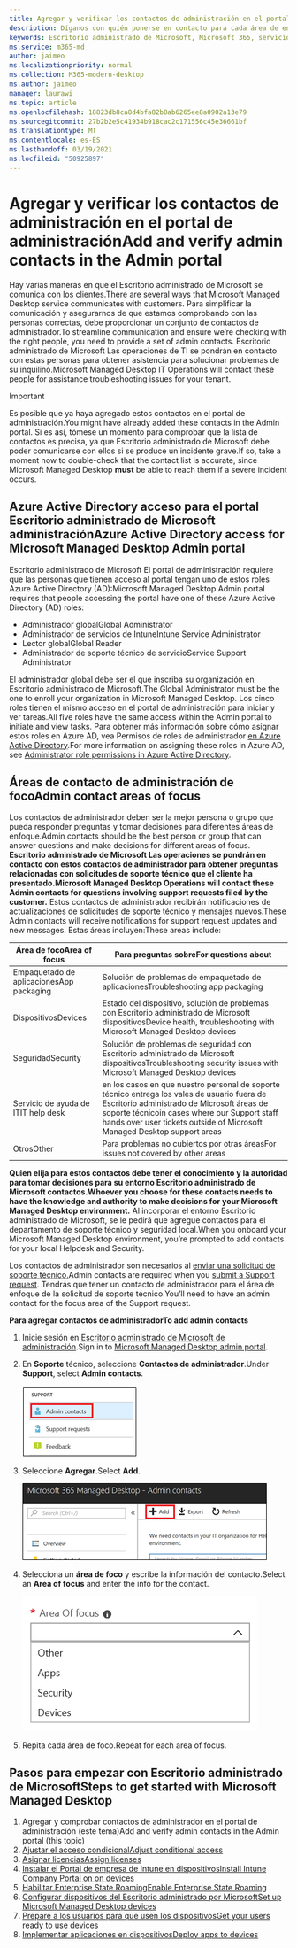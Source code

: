 ```yaml
---
title: Agregar y verificar los contactos de administración en el portal de administración
description: Díganos con quién ponerse en contacto para cada área de enfoque.
keywords: Escritorio administrado de Microsoft, Microsoft 365, servicio, documentación
ms.service: m365-md
author: jaimeo
ms.localizationpriority: normal
ms.collection: M365-modern-desktop
ms.author: jaimeo
manager: laurawi
ms.topic: article
ms.openlocfilehash: 18823db8ca8d4bfa82b8ab6265ee8a0902a13e79
ms.sourcegitcommit: 27b2b2e5c41934b918cac2c171556c45e36661bf
ms.translationtype: MT
ms.contentlocale: es-ES
ms.lasthandoff: 03/19/2021
ms.locfileid: "50925897"
---
```

# <a name="add-and-verify-admin-contacts-in-the-admin-portal"></a><span data-ttu-id="bd083-104">Agregar y verificar los contactos de administración en el portal de administración</span><span class="sxs-lookup"><span data-stu-id="bd083-104">Add and verify admin contacts in the Admin portal</span></span>

<span data-ttu-id="bd083-105">Hay varias maneras en que el Escritorio administrado de Microsoft se comunica con los clientes.</span><span class="sxs-lookup"><span data-stu-id="bd083-105">There are several ways that Microsoft Managed Desktop service communicates with customers.</span></span> <span data-ttu-id="bd083-106">Para simplificar la comunicación y asegurarnos de que estamos comprobando con las personas correctas, debe proporcionar un conjunto de contactos de administrador.</span><span class="sxs-lookup"><span data-stu-id="bd083-106">To streamline communication and ensure we’re checking with the right people, you need to provide a set of admin contacts.</span></span> <span data-ttu-id="bd083-107">Escritorio administrado de Microsoft Las operaciones de TI se pondrán en contacto con estas personas para obtener asistencia para solucionar problemas de su inquilino.</span><span class="sxs-lookup"><span data-stu-id="bd083-107">Microsoft Managed Desktop IT Operations will contact these people for assistance troubleshooting issues for your tenant.</span></span>

> [!IMPORTANT]
> <span data-ttu-id="bd083-108">Es posible que ya haya agregado estos contactos en el portal de administración.</span><span class="sxs-lookup"><span data-stu-id="bd083-108">You might have already added these contacts in the Admin portal.</span></span> <span data-ttu-id="bd083-109">Si es así, tómese un momento para comprobar que la  lista de contactos es precisa, ya que Escritorio administrado de Microsoft debe poder comunicarse con ellos si se produce un incidente grave.</span><span class="sxs-lookup"><span data-stu-id="bd083-109">If so, take a moment now to double-check that the contact list is accurate, since Microsoft Managed Desktop **must** be able to reach them if a severe incident occurs.</span></span>

## <a name="azure-active-directory-access-for-microsoft-managed-desktop-admin-portal"></a><span data-ttu-id="bd083-110">Azure Active Directory acceso para el portal Escritorio administrado de Microsoft administración</span><span class="sxs-lookup"><span data-stu-id="bd083-110">Azure Active Directory access for Microsoft Managed Desktop Admin portal</span></span>

<span data-ttu-id="bd083-111">Escritorio administrado de Microsoft El portal de administración requiere que las personas que tienen acceso al portal tengan uno de estos roles Azure Active Directory (AD):</span><span class="sxs-lookup"><span data-stu-id="bd083-111">Microsoft Managed Desktop Admin portal requires that people accessing the portal have one of these Azure Active Directory (AD) roles:</span></span>
- <span data-ttu-id="bd083-112">Administrador global</span><span class="sxs-lookup"><span data-stu-id="bd083-112">Global Administrator</span></span>
- <span data-ttu-id="bd083-113">Administrador de servicios de Intune</span><span class="sxs-lookup"><span data-stu-id="bd083-113">Intune Service Administrator</span></span>
- <span data-ttu-id="bd083-114">Lector global</span><span class="sxs-lookup"><span data-stu-id="bd083-114">Global Reader</span></span>
- <span data-ttu-id="bd083-115">Administrador de soporte técnico de servicio</span><span class="sxs-lookup"><span data-stu-id="bd083-115">Service Support Administrator</span></span>

<span data-ttu-id="bd083-116">El administrador global debe ser el que inscriba su organización en Escritorio administrado de Microsoft.</span><span class="sxs-lookup"><span data-stu-id="bd083-116">The Global Administrator must be the one to enroll your organization in Microsoft Managed Desktop.</span></span> <span data-ttu-id="bd083-117">Los cinco roles tienen el mismo acceso en el portal de administración para iniciar y ver tareas.</span><span class="sxs-lookup"><span data-stu-id="bd083-117">All five roles have the same access within the Admin portal to initiate and view tasks.</span></span> <span data-ttu-id="bd083-118">Para obtener más información sobre cómo asignar estos roles en Azure AD, vea Permisos de roles de administrador [en Azure Active Directory](/azure/active-directory/users-groups-roles/directory-assign-admin-roles).</span><span class="sxs-lookup"><span data-stu-id="bd083-118">For more information on assigning these roles in Azure AD, see [Administrator role permissions in Azure Active Directory](/azure/active-directory/users-groups-roles/directory-assign-admin-roles).</span></span> 

## <a name="admin-contact-areas-of-focus"></a><span data-ttu-id="bd083-119">Áreas de contacto de administración de foco</span><span class="sxs-lookup"><span data-stu-id="bd083-119">Admin contact areas of focus</span></span>

<span data-ttu-id="bd083-120">Los contactos de administrador deben ser la mejor persona o grupo que pueda responder preguntas y tomar decisiones para diferentes áreas de enfoque.</span><span class="sxs-lookup"><span data-stu-id="bd083-120">Admin contacts should be the best person or group that can answer questions and make decisions for different areas of focus.</span></span> <span data-ttu-id="bd083-121">**Escritorio administrado de Microsoft Las operaciones se pondrán en contacto con estos contactos de administrador para obtener preguntas relacionadas con solicitudes de soporte técnico que el cliente ha presentado.**</span><span class="sxs-lookup"><span data-stu-id="bd083-121">**Microsoft Managed Desktop Operations will contact these Admin contacts for questions involving support requests filed by the customer.**</span></span> <span data-ttu-id="bd083-122">Estos contactos de administrador recibirán notificaciones de actualizaciones de solicitudes de soporte técnico y mensajes nuevos.</span><span class="sxs-lookup"><span data-stu-id="bd083-122">These Admin contacts will receive notifications for support request updates and new messages.</span></span> <span data-ttu-id="bd083-123">Estas áreas incluyen:</span><span class="sxs-lookup"><span data-stu-id="bd083-123">These areas include:</span></span>

<span data-ttu-id="bd083-124">Área de foco</span><span class="sxs-lookup"><span data-stu-id="bd083-124">Area of focus</span></span> | <span data-ttu-id="bd083-125">Para preguntas sobre</span><span class="sxs-lookup"><span data-stu-id="bd083-125">For questions about</span></span>
--- | ---
<span data-ttu-id="bd083-126">Empaquetado de aplicaciones</span><span class="sxs-lookup"><span data-stu-id="bd083-126">App packaging</span></span> | <span data-ttu-id="bd083-127">Solución de problemas de empaquetado de aplicaciones</span><span class="sxs-lookup"><span data-stu-id="bd083-127">Troubleshooting app packaging</span></span>
<span data-ttu-id="bd083-128">Dispositivos</span><span class="sxs-lookup"><span data-stu-id="bd083-128">Devices</span></span> | <span data-ttu-id="bd083-129">Estado del dispositivo, solución de problemas con Escritorio administrado de Microsoft dispositivos</span><span class="sxs-lookup"><span data-stu-id="bd083-129">Device health, troubleshooting with Microsoft Managed Desktop devices</span></span>
<span data-ttu-id="bd083-130">Seguridad</span><span class="sxs-lookup"><span data-stu-id="bd083-130">Security</span></span> | <span data-ttu-id="bd083-131">Solución de problemas de seguridad con Escritorio administrado de Microsoft dispositivos</span><span class="sxs-lookup"><span data-stu-id="bd083-131">Troubleshooting security issues with Microsoft Managed Desktop devices</span></span>
<span data-ttu-id="bd083-132">Servicio de ayuda de IT</span><span class="sxs-lookup"><span data-stu-id="bd083-132">IT help desk</span></span> | <span data-ttu-id="bd083-133">en los casos en que nuestro personal de soporte técnico entrega los vales de usuario fuera de Escritorio administrado de Microsoft áreas de soporte técnico</span><span class="sxs-lookup"><span data-stu-id="bd083-133">in cases where our Support staff hands over user tickets outside of Microsoft Managed Desktop support areas</span></span> 
<span data-ttu-id="bd083-134">Otros</span><span class="sxs-lookup"><span data-stu-id="bd083-134">Other</span></span> | <span data-ttu-id="bd083-135">Para problemas no cubiertos por otras áreas</span><span class="sxs-lookup"><span data-stu-id="bd083-135">For issues not covered by other areas</span></span>

<span data-ttu-id="bd083-136">**Quien elija para estos contactos debe tener el conocimiento y la autoridad para tomar decisiones para su entorno Escritorio administrado de Microsoft contactos.**</span><span class="sxs-lookup"><span data-stu-id="bd083-136">**Whoever you choose for these contacts needs to have the knowledge and authority to make decisions for your Microsoft Managed Desktop environment.**</span></span> <span data-ttu-id="bd083-137">Al incorporar el entorno Escritorio administrado de Microsoft, se le pedirá que agregue contactos para el departamento de soporte técnico y seguridad local.</span><span class="sxs-lookup"><span data-stu-id="bd083-137">When you onboard your Microsoft Managed Desktop environment, you’re prompted to add contacts for your local Helpdesk and Security.</span></span> 

<span data-ttu-id="bd083-138">Los contactos de administrador son necesarios al [enviar una solicitud de soporte técnico.](../service-description/support.md)</span><span class="sxs-lookup"><span data-stu-id="bd083-138">Admin contacts are required when you [submit a Support request](../service-description/support.md).</span></span> <span data-ttu-id="bd083-139">Tendrás que tener un contacto de administrador para el área de enfoque de la solicitud de soporte técnico.</span><span class="sxs-lookup"><span data-stu-id="bd083-139">You’ll need to have an admin contact for the focus area of the Support request.</span></span> 

<span data-ttu-id="bd083-140">**Para agregar contactos de administrador**</span><span class="sxs-lookup"><span data-stu-id="bd083-140">**To add admin contacts**</span></span>

1.  <span data-ttu-id="bd083-141">Inicie sesión en [Escritorio administrado de Microsoft de administración](https://aka.ms/mwaasportal).</span><span class="sxs-lookup"><span data-stu-id="bd083-141">Sign in to [Microsoft Managed Desktop admin portal](https://aka.ms/mwaasportal).</span></span> 

2.  <span data-ttu-id="bd083-142">En **Soporte** técnico, seleccione **Contactos de administrador**.</span><span class="sxs-lookup"><span data-stu-id="bd083-142">Under **Support**, select **Admin contacts**.</span></span> 

    ![Menú Soporte técnico, Contactos de administrador cerca de la parte superior seleccionada](../../media/admincontacts.png)

3. <span data-ttu-id="bd083-144">Seleccione **Agregar**.</span><span class="sxs-lookup"><span data-stu-id="bd083-144">Select **Add**.</span></span>

    ![Portal de administración, botón Agregar, a la izquierda de Exportar y actualizar](../../media/adminadd.png)

4.  <span data-ttu-id="bd083-146">Selecciona un **área de foco** y escribe la información del contacto.</span><span class="sxs-lookup"><span data-stu-id="bd083-146">Select an **Area of focus** and enter the info for the contact.</span></span> 

    ![la lista de áreas de foco, como Otras, Aplicaciones y Seguridad](../../media/areaoffocus.png)

5. <span data-ttu-id="bd083-148">Repita cada área de foco.</span><span class="sxs-lookup"><span data-stu-id="bd083-148">Repeat for each area of focus.</span></span> 

## <a name="steps-to-get-started-with-microsoft-managed-desktop"></a><span data-ttu-id="bd083-149">Pasos para empezar con Escritorio administrado de Microsoft</span><span class="sxs-lookup"><span data-stu-id="bd083-149">Steps to get started with Microsoft Managed Desktop</span></span>

1. <span data-ttu-id="bd083-150">Agregar y comprobar contactos de administrador en el portal de administración (este tema)</span><span class="sxs-lookup"><span data-stu-id="bd083-150">Add and verify admin contacts in the Admin portal (this topic)</span></span>
2. [<span data-ttu-id="bd083-151">Ajustar el acceso condicional</span><span class="sxs-lookup"><span data-stu-id="bd083-151">Adjust conditional access</span></span>](conditional-access.md)
3. [<span data-ttu-id="bd083-152">Asignar licencias</span><span class="sxs-lookup"><span data-stu-id="bd083-152">Assign licenses</span></span>](assign-licenses.md)
4. [<span data-ttu-id="bd083-153">Instalar el Portal de empresa de Intune en dispositivos</span><span class="sxs-lookup"><span data-stu-id="bd083-153">Install Intune Company Portal on on devices</span></span>](company-portal.md)
5. [<span data-ttu-id="bd083-154">Habilitar Enterprise State Roaming</span><span class="sxs-lookup"><span data-stu-id="bd083-154">Enable Enterprise State Roaming</span></span>](enterprise-state-roaming.md)
6. [<span data-ttu-id="bd083-155">Configurar dispositivos del Escritorio administrado por Microsoft</span><span class="sxs-lookup"><span data-stu-id="bd083-155">Set up Microsoft Managed Desktop devices</span></span>](set-up-devices.md)
7. [<span data-ttu-id="bd083-156">Prepare a los usuarios para que usen los dispositivos</span><span class="sxs-lookup"><span data-stu-id="bd083-156">Get your users ready to use devices</span></span>](get-started-devices.md)
8. [<span data-ttu-id="bd083-157">Implementar aplicaciones en dispositivos</span><span class="sxs-lookup"><span data-stu-id="bd083-157">Deploy apps to devices</span></span>](deploy-apps.md)